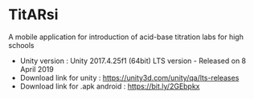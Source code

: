 # TitARsi

A mobile application for introduction of acid-base titration labs for high schools

* Unity version : Unity 2017.4.25f1 (64bit) LTS version - Released on 8 April 2019
* Download link for unity : https://unity3d.com/unity/qa/lts-releases
* Download link for .apk android : https://bit.ly/2GEbpkx
